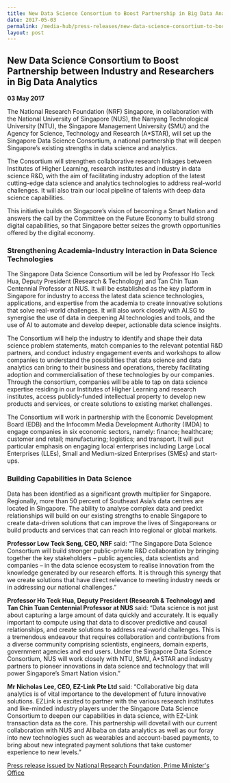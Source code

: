 ```yaml
---
title: New Data Science Consortium to Boost Partnership in Big Data Analytics
date: 2017-05-03
permalink: /media-hub/press-releases/new-data-science-consortium-to-boost-partnership-between-industry-and-researchers-in-big-data-analytics
layout: post
---
```


## New Data Science Consortium to Boost Partnership between Industry and Researchers in Big Data Analytics 

**03 May 2017**

The National Research Foundation (NRF) Singapore, in collaboration with the National University of Singapore (NUS), the Nanyang Technological University (NTU), the Singapore Management University (SMU) and the Agency for Science, Technology and Research (A*STAR), will set up the Singapore Data Science Consortium, a national partnership that will deepen Singapore’s existing strengths in data science and analytics.

The Consortium will strengthen collaborative research linkages between Institutes of Higher Learning, research institutes and industry in data science R&D, with the aim of facilitating industry adoption of the latest cutting-edge data science and analytics technologies to address real-world challenges. It will also train our local pipeline of talents with deep data science capabilities.

This initiative builds on Singapore’s vision of becoming a Smart Nation and answers the call by the Committee on the Future Economy to build strong digital capabilities, so that Singapore better seizes the growth opportunities offered by the digital economy.

### Strengthening Academia-Industry Interaction in Data Science Technologies

The Singapore Data Science Consortium will be led by Professor Ho Teck Hua, Deputy President (Research & Technology) and Tan Chin Tuan Centennial Professor at NUS. It will be established as the key platform in Singapore for industry to access the latest data science technologies, applications, and expertise from the academia to create innovative solutions that solve real-world challenges. It will also work closely with AI.SG to synergise the use of data in deepening AI technologies and tools, and the use of AI to automate and develop deeper, actionable data science insights.

The Consortium will help the industry to identify and shape their data science problem statements, match companies to the relevant potential R&D partners, and conduct industry engagement events and workshops to allow companies to understand the possibilities that data science and data analytics can bring to their business and operations, thereby facilitating adoption and commercialisation of these technologies by our companies. Through the consortium, companies will be able to tap on data science expertise residing in our Institutes of Higher Learning and research institutes, access publicly-funded intellectual property to develop new products and services, or create solutions to existing market challenges.

The Consortium will work in partnership with the Economic Development Board (EDB) and the Infocomm Media Development Authority (IMDA) to engage companies in six economic sectors, namely: finance; healthcare; customer and retail; manufacturing; logistics; and transport. It will put particular emphasis on engaging local enterprises including Large Local Enterprises (LLEs), Small and Medium-sized Enterprises (SMEs) and start-ups.

### Building Capabilities in Data Science

Data has been identified as a significant growth multiplier for Singapore. Regionally, more than 50 percent of Southeast Asia’s data centres are located in Singapore. The ability to analyse complex data and predict relationships will build on our existing strengths to enable Singapore to create data-driven solutions that can improve the lives of Singaporeans or build products and services that can reach into regional or global markets.

**Professor Low Teck Seng, CEO, NRF**  said: “The Singapore Data Science Consortium will build stronger public-private R&D collaboration by bringing together the key stakeholders – public agencies, data scientists and companies – in the data science ecosystem to realise innovation from the knowledge generated by our research efforts. It is through this synergy that we create solutions that have direct relevance to meeting industry needs or in addressing our national challenges.”

**Professor Ho Teck Hua, Deputy President (Research & Technology) and Tan Chin Tuan Centennial Professor at NUS**  said: “Data science is not just about capturing a large amount of data quickly and accurately. It is equally important to compute using that data to discover predictive and causal relationships, and create solutions to address real-world challenges. This is a tremendous endeavour that requires collaboration and contributions from a diverse community comprising scientists, engineers, domain experts, government agencies and end users. Under the Singapore Data Science Consortium, NUS will work closely with NTU, SMU, A*STAR and industry partners to pioneer innovations in data science and technology that will power Singapore’s Smart Nation vision.”

**Mr Nicholas Lee, CEO, EZ-Link Pte Ltd** said: “Collaborative big data analytics is of vital importance to the development of future innovative solutions. EZLink is excited to partner with the various research institutes and like-minded industry players under the Singapore Data Science Consortium to deepen our capabilities in data science, with EZ-Link transaction data as the core. This partnership will dovetail with our current collaboration with NUS and Alibaba on data analytics as well as our foray into new technologies such as wearables and account-based payments, to bring about new integrated payment solutions that take customer experience to new levels.”

[Press release issued by National Research Foundation, Prime Minister's Office](https://www.nrf.gov.sg/docs/default-source/modules/pressrelease/201705081300494591-Press-Release-(Data-Science-Consortium)-(FINAL)--web.pdf)